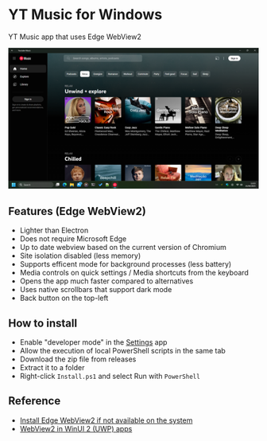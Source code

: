 # YT Music for Windows
YT Music app that uses Edge WebView2

![Screenshot](assets/screenshot.png)

## Features (Edge WebView2)
- Lighter than Electron
- Does not require Microsoft Edge
- Up to date webview based on the current version of Chromium
- Site isolation disabled (less memory)
- Supports efficent mode for background processes (less battery)
- Media controls on quick settings / Media shortcuts from the keyboard
- Opens the app much faster compared to alternatives
- Uses native scrollbars that support dark mode
- Back button on the top-left

## How to install
- Enable "developer mode" in the [Settings](ms-settings:developers) app
- Allow the execution of local PowerShell scripts in the same tab
- Download the zip file from releases
- Extract it to a folder
- Right-click `Install.ps1` and select Run with `PowerShell`


## Reference
- [Install Edge WebView2 if not available on the system](https://developer.microsoft.com/en-us/microsoft-edge/webview2/consumer/)
- [WebView2 in WinUI 2 (UWP) apps](https://learn.microsoft.com/en-us/microsoft-edge/webview2/platforms/winui2-uwp)